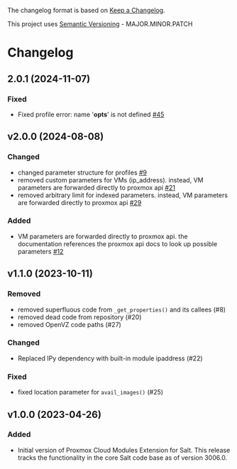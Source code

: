 The changelog format is based on [Keep a Changelog](https://keepachangelog.com/en/1.0.0/).

This project uses [Semantic Versioning](https://semver.org/) - MAJOR.MINOR.PATCH

# Changelog

## 2.0.1 (2024-11-07)


### Fixed

- Fixed profile error: name '__opts__' is not defined [#45](https://github.com/salt-extensions/saltext-proxmox/issues/45)


## v2.0.0 (2024-08-08)


### Changed

- changed parameter structure for profiles [#9](https://github.com/salt-extensions/saltext-proxmox/issues/9)
- removed custom parameters for VMs (ip_address). instead, VM parameters are forwarded directly to proxmox api [#21](https://github.com/salt-extensions/saltext-proxmox/issues/21)
- removed arbitrary limit for indexed parameters. instead, VM parameters are forwarded directly to proxmox api [#29](https://github.com/salt-extensions/saltext-proxmox/issues/29)


### Added

- VM parameters are forwarded directly to proxmox api. the documentation references the proxmox api docs to look up possible parameters [#12](https://github.com/salt-extensions/saltext-proxmox/issues/12)


## v1.1.0 (2023-10-11)

### Removed

- removed superfluous code from `_get_properties()` and its callees (#8)
- removed dead code from repository (#20)
- removed OpenVZ code paths (#27)

### Changed

- Replaced IPy dependency with built-in module ipaddress (#22)

### Fixed

- fixed location parameter for `avail_images()` (#25)


## v1.0.0 (2023-04-26)

### Added

- Initial version of Proxmox Cloud Modules Extension for Salt. This release
  tracks the functionality in the core Salt code base as of version 3006.0.
